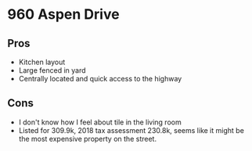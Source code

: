 # 960 Aspen Drive

## Pros

* Kitchen layout
* Large fenced in yard
* Centrally located and quick access to the highway

## Cons

* I don't know how I feel about tile in the living room
* Listed for 309.9k, 2018 tax assessment 230.8k, seems like it might be the most expensive property on the street.